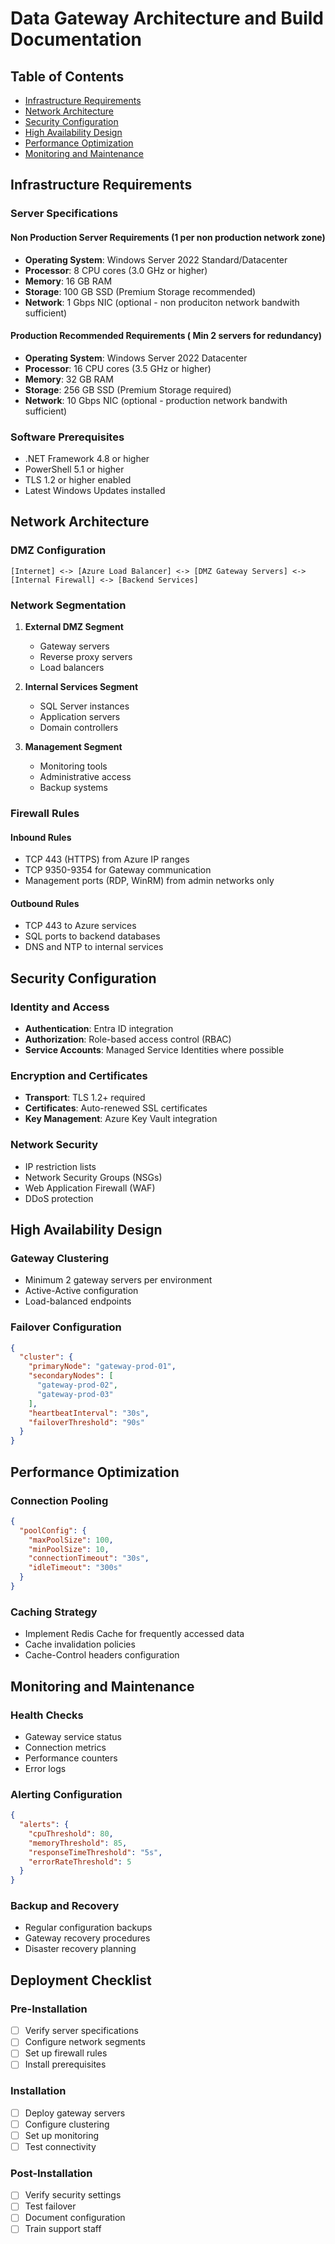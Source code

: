 # Data Gateway Architecture and Build Documentation

## Table of Contents

- [Infrastructure Requirements](#infrastructure-requirements)
- [Network Architecture](#network-architecture)
- [Security Configuration](#security-configuration)
- [High Availability Design](#high-availability-design)
- [Performance Optimization](#performance-optimization)
- [Monitoring and Maintenance](#monitoring-and-maintenance)

## Infrastructure Requirements

### Server Specifications

#### Non Production Server Requirements (1 per non production network zone)

- **Operating System**: Windows Server 2022 Standard/Datacenter
- **Processor**: 8 CPU cores (3.0 GHz or higher)
- **Memory**: 16 GB RAM
- **Storage**: 100 GB SSD (Premium Storage recommended)
- **Network**: 1 Gbps NIC (optional - non produciton network bandwith sufficient)

#### Production Recommended Requirements ( Min 2 servers for redundancy)

- **Operating System**: Windows Server 2022 Datacenter
- **Processor**: 16 CPU cores (3.5 GHz or higher)
- **Memory**: 32 GB RAM
- **Storage**: 256 GB SSD (Premium Storage required)
- **Network**: 10 Gbps NIC (optional - production network bandwith sufficient)

### Software Prerequisites

- .NET Framework 4.8 or higher
- PowerShell 5.1 or higher
- TLS 1.2 or higher enabled
- Latest Windows Updates installed

## Network Architecture

### DMZ Configuration

```plaintext
[Internet] <-> [Azure Load Balancer] <-> [DMZ Gateway Servers] <-> [Internal Firewall] <-> [Backend Services]
```

### Network Segmentation

1. **External DMZ Segment**

   - Gateway servers
   - Reverse proxy servers
   - Load balancers
2. **Internal Services Segment**

   - SQL Server instances
   - Application servers
   - Domain controllers
3. **Management Segment**

   - Monitoring tools
   - Administrative access
   - Backup systems

### Firewall Rules

#### Inbound Rules

- TCP 443 (HTTPS) from Azure IP ranges
- TCP 9350-9354 for Gateway communication
- Management ports (RDP, WinRM) from admin networks only

#### Outbound Rules

- TCP 443 to Azure services
- SQL ports to backend databases
- DNS and NTP to internal services

## Security Configuration

### Identity and Access

- **Authentication**: Entra ID integration
- **Authorization**: Role-based access control (RBAC)
- **Service Accounts**: Managed Service Identities where possible

### Encryption and Certificates

- **Transport**: TLS 1.2+ required
- **Certificates**: Auto-renewed SSL certificates
- **Key Management**: Azure Key Vault integration

### Network Security

- IP restriction lists
- Network Security Groups (NSGs)
- Web Application Firewall (WAF)
- DDoS protection

## High Availability Design

### Gateway Clustering

- Minimum 2 gateway servers per environment
- Active-Active configuration
- Load-balanced endpoints

### Failover Configuration

```json
{
  "cluster": {
    "primaryNode": "gateway-prod-01",
    "secondaryNodes": [
      "gateway-prod-02",
      "gateway-prod-03"
    ],
    "heartbeatInterval": "30s",
    "failoverThreshold": "90s"
  }
}
```

## Performance Optimization

### Connection Pooling

```json
{
  "poolConfig": {
    "maxPoolSize": 100,
    "minPoolSize": 10,
    "connectionTimeout": "30s",
    "idleTimeout": "300s"
  }
}
```

### Caching Strategy

- Implement Redis Cache for frequently accessed data
- Cache invalidation policies
- Cache-Control headers configuration

## Monitoring and Maintenance

### Health Checks

- Gateway service status
- Connection metrics
- Performance counters
- Error logs

### Alerting Configuration

```json
{
  "alerts": {
    "cpuThreshold": 80,
    "memoryThreshold": 85,
    "responseTimeThreshold": "5s",
    "errorRateThreshold": 5
  }
}
```

### Backup and Recovery

- Regular configuration backups
- Gateway recovery procedures
- Disaster recovery planning

## Deployment Checklist

### Pre-Installation

- [ ] Verify server specifications
- [ ] Configure network segments
- [ ] Set up firewall rules
- [ ] Install prerequisites

### Installation

- [ ] Deploy gateway servers
- [ ] Configure clustering
- [ ] Set up monitoring
- [ ] Test connectivity

### Post-Installation

- [ ] Verify security settings
- [ ] Test failover
- [ ] Document configuration
- [ ] Train support staff
